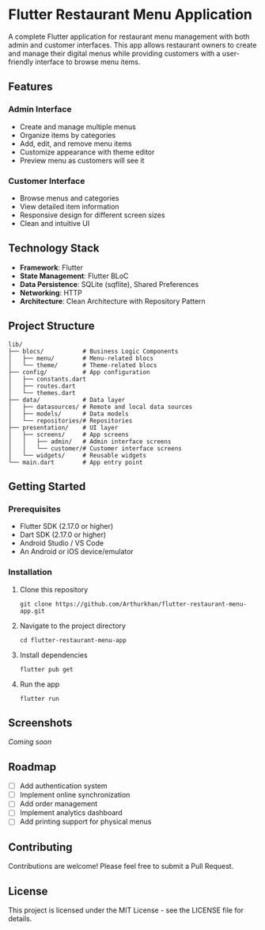# Flutter Restaurant Menu Application

A complete Flutter application for restaurant menu management with both admin and customer interfaces. This app allows restaurant owners to create and manage their digital menus while providing customers with a user-friendly interface to browse menu items.

## Features

### Admin Interface
- Create and manage multiple menus
- Organize items by categories
- Add, edit, and remove menu items
- Customize appearance with theme editor
- Preview menu as customers will see it

### Customer Interface
- Browse menus and categories
- View detailed item information
- Responsive design for different screen sizes
- Clean and intuitive UI

## Technology Stack

- **Framework**: Flutter
- **State Management**: Flutter BLoC
- **Data Persistence**: SQLite (sqflite), Shared Preferences
- **Networking**: HTTP
- **Architecture**: Clean Architecture with Repository Pattern

## Project Structure

```
lib/
├── blocs/           # Business Logic Components
│   ├── menu/        # Menu-related blocs
│   └── theme/       # Theme-related blocs
├── config/          # App configuration
│   ├── constants.dart
│   ├── routes.dart
│   └── themes.dart
├── data/            # Data layer
│   ├── datasources/ # Remote and local data sources
│   ├── models/      # Data models
│   └── repositories/# Repositories
├── presentation/    # UI layer
│   ├── screens/     # App screens
│   │   ├── admin/   # Admin interface screens
│   │   └── customer/# Customer interface screens
│   └── widgets/     # Reusable widgets
└── main.dart        # App entry point
```

## Getting Started

### Prerequisites
- Flutter SDK (2.17.0 or higher)
- Dart SDK (2.17.0 or higher)
- Android Studio / VS Code
- An Android or iOS device/emulator

### Installation

1. Clone this repository
   ```
   git clone https://github.com/Arthurkhan/flutter-restaurant-menu-app.git
   ```

2. Navigate to the project directory
   ```
   cd flutter-restaurant-menu-app
   ```

3. Install dependencies
   ```
   flutter pub get
   ```

4. Run the app
   ```
   flutter run
   ```

## Screenshots

*Coming soon*

## Roadmap

- [ ] Add authentication system
- [ ] Implement online synchronization
- [ ] Add order management
- [ ] Implement analytics dashboard
- [ ] Add printing support for physical menus

## Contributing

Contributions are welcome! Please feel free to submit a Pull Request.

## License

This project is licensed under the MIT License - see the LICENSE file for details.
